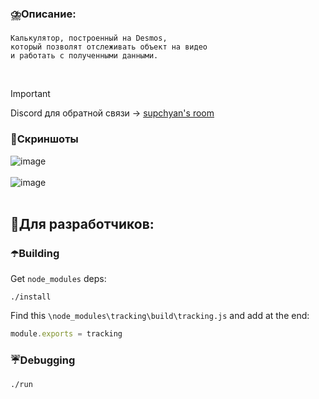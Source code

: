 <img src="https://github.com/supchyan/Hono/assets/123704468/997ee1fc-3091-49bc-a33a-d2facb3fac91&width" height="15" />
</br>

### ⛈️Описание:
```
Калькулятор, построенный на Desmos,
который позволят отслеживать объект на видео
и работать с полученными данными.
```
</br>

> [!IMPORTANT]  
> Discord для обратной связи → [supchyan's room](https://discord.gg/dGF8p9UGyM)

### 🌂Скриншоты
![image](https://github.com/supchyan/Hono/assets/123704468/22f59753-7de8-4c75-b225-01c9f4606298)
</br></br>
![image](https://github.com/user-attachments/assets/d2167075-7223-4a7d-a505-074049735678)
</br></br>

## 📁Для разработчиков:

### ☂️Building
Get `node_modules` deps:
```
./install
```

Find this `\node_modules\tracking\build\tracking.js` and add at the end:
```js
module.exports = tracking
```

### ☔Debugging
```cmd
./run
```

